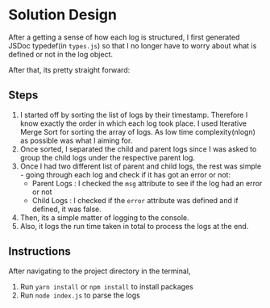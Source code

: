 # Solution Design

After a getting a sense of how each log is structured, I first generated JSDoc typedef(in `types.js`) so that I no longer have to worry about what is defined or not in the log object.

After that, its pretty straight forward:

## Steps

1. I started off by sorting the list of logs by their timestamp. Therefore I know exactly the order in which each log took place. I used Iterative Merge Sort for sorting the array of logs. As low time complexity(nlogn) as possible was what I aiming for.
2. Once sorted, I separated the child and parent logs since I was asked to group the child logs under the respective parent log.
3. Once I had two different list of parent and child logs, the rest was simple - going through each log and check if it has got an error or not:
   - Parent Logs : I checked the `msg` attribute to see if the log had an error or not
   - Child Logs : I checked if the `error` attribute was defined and if defined, it was false.
4. Then, its a simple matter of logging to the console.
5. Also, it logs the run time taken in total to process the logs at the end.

## Instructions

After navigating to the project directory in the terminal,

1. Run `yarn install` or `npm install` to install packages
2. Run `node index.js` to parse the logs
